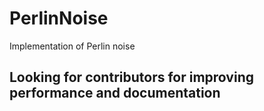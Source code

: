 # PerlinNoise
Implementation of Perlin noise

## Looking for contributors for improving performance and documentation

